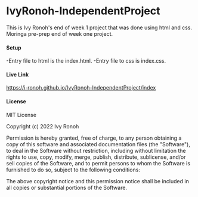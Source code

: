 # IvyRonoh-IndependentProject
This is Ivy Ronoh's end of week 1 project that was done using html and css. 
Moringa pre-prep end of week one project.

#### Setup

-Entry file to html is the index.html. 
-Entry file to css is index.css.

#### Live Link
https://i-ronoh.github.io/IvyRonoh-IndependentProject/index

#### License
MIT License

Copyright (c) 2022 Ivy Ronoh

Permission is hereby granted, free of charge, to any person obtaining a copy
of this software and associated documentation files (the "Software"), to deal
in the Software without restriction, including without limitation the rights
to use, copy, modify, merge, publish, distribute, sublicense, and/or sell
copies of the Software, and to permit persons to whom the Software is
furnished to do so, subject to the following conditions:

The above copyright notice and this permission notice shall be included in all
copies or substantial portions of the Software.
